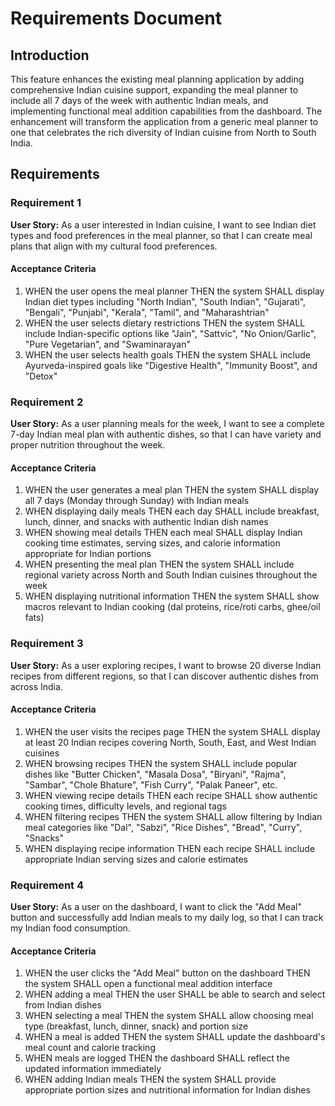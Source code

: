 # Requirements Document

## Introduction

This feature enhances the existing meal planning application by adding comprehensive Indian cuisine support, expanding the meal planner to include all 7 days of the week with authentic Indian meals, and implementing functional meal addition capabilities from the dashboard. The enhancement will transform the application from a generic meal planner to one that celebrates the rich diversity of Indian cuisine from North to South India.

## Requirements

### Requirement 1

**User Story:** As a user interested in Indian cuisine, I want to see Indian diet types and food preferences in the meal planner, so that I can create meal plans that align with my cultural food preferences.

#### Acceptance Criteria

1. WHEN the user opens the meal planner THEN the system SHALL display Indian diet types including "North Indian", "South Indian", "Gujarati", "Bengali", "Punjabi", "Kerala", "Tamil", and "Maharashtrian"
2. WHEN the user selects dietary restrictions THEN the system SHALL include Indian-specific options like "Jain", "Sattvic", "No Onion/Garlic", "Pure Vegetarian", and "Swaminarayan"
3. WHEN the user selects health goals THEN the system SHALL include Ayurveda-inspired goals like "Digestive Health", "Immunity Boost", and "Detox"

### Requirement 2

**User Story:** As a user planning meals for the week, I want to see a complete 7-day Indian meal plan with authentic dishes, so that I can have variety and proper nutrition throughout the week.

#### Acceptance Criteria

1. WHEN the user generates a meal plan THEN the system SHALL display all 7 days (Monday through Sunday) with Indian meals
2. WHEN displaying daily meals THEN each day SHALL include breakfast, lunch, dinner, and snacks with authentic Indian dish names
3. WHEN showing meal details THEN each meal SHALL display Indian cooking time estimates, serving sizes, and calorie information appropriate for Indian portions
4. WHEN presenting the meal plan THEN the system SHALL include regional variety across North and South Indian cuisines throughout the week
5. WHEN displaying nutritional information THEN the system SHALL show macros relevant to Indian cooking (dal proteins, rice/roti carbs, ghee/oil fats)

### Requirement 3

**User Story:** As a user exploring recipes, I want to browse 20 diverse Indian recipes from different regions, so that I can discover authentic dishes from across India.

#### Acceptance Criteria

1. WHEN the user visits the recipes page THEN the system SHALL display at least 20 Indian recipes covering North, South, East, and West Indian cuisines
2. WHEN browsing recipes THEN the system SHALL include popular dishes like "Butter Chicken", "Masala Dosa", "Biryani", "Rajma", "Sambar", "Chole Bhature", "Fish Curry", "Palak Paneer", etc.
3. WHEN viewing recipe details THEN each recipe SHALL show authentic cooking times, difficulty levels, and regional tags
4. WHEN filtering recipes THEN the system SHALL allow filtering by Indian meal categories like "Dal", "Sabzi", "Rice Dishes", "Bread", "Curry", "Snacks"
5. WHEN displaying recipe information THEN each recipe SHALL include appropriate Indian serving sizes and calorie estimates

### Requirement 4

**User Story:** As a user on the dashboard, I want to click the "Add Meal" button and successfully add Indian meals to my daily log, so that I can track my Indian food consumption.

#### Acceptance Criteria

1. WHEN the user clicks the "Add Meal" button on the dashboard THEN the system SHALL open a functional meal addition interface
2. WHEN adding a meal THEN the user SHALL be able to search and select from Indian dishes
3. WHEN selecting a meal THEN the system SHALL allow choosing meal type (breakfast, lunch, dinner, snack) and portion size
4. WHEN a meal is added THEN the system SHALL update the dashboard's meal count and calorie tracking
5. WHEN meals are logged THEN the dashboard SHALL reflect the updated information immediately
6. WHEN adding Indian meals THEN the system SHALL provide appropriate portion sizes and nutritional information for Indian dishes